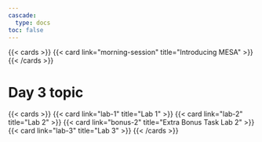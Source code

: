 ```yaml
---
cascade:
  type: docs
toc: false
---
```


{{< cards >}}
 {{< card link="morning-session" title="Introducing MESA" >}}
{{< /cards >}}

# Day 3 topic
{{< cards >}}
 {{< card link="lab-1" title="Lab 1" >}}
 {{< card link="lab-2" title="Lab 2" >}}
 {{< card link="bonus-2" title="Extra Bonus Task Lab 2" >}}
 {{< card link="lab-3" title="Lab 3" >}}
{{< /cards >}}
